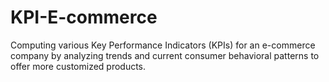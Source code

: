 # KPI-E-commerce
Computing various Key Performance Indicators (KPIs) for an e-commerce company by analyzing trends and current consumer behavioral patterns to offer more customized products.
